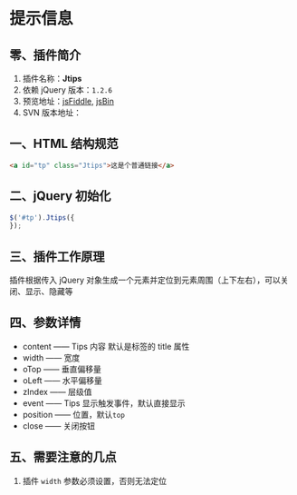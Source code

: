 # 提示信息
## 零、插件简介
1. 插件名称：**Jtips**
2. 依赖 jQuery 版本：`1.2.6`
3. 预览地址：[jsFiddle](http://jsfiddle.net/keelii/8kszP/), [jsBin](http://jsbin.com/ikezuk/4/)
4. SVN 版本地址：

## 一、HTML 结构规范
```html
<a id="tp" class="Jtips">这是个普通链接</a>
```

## 二、jQuery 初始化
```javascript
$('#tp').Jtips({
});
```

## 三、插件工作原理
插件根据传入 jQuery 对象生成一个元素并定位到元素周围（上下左右），可以关闭、显示、隐藏等

## 四、参数详情
* content —— Tips 内容 默认是标签的 title 属性
* width —— 宽度
* oTop —— 垂直偏移量
* oLeft —— 水平偏移量
* zIndex —— 层级值
* event —— Tips 显示触发事件，默认直接显示
* position —— 位置，默认`top`
* close —— 关闭按钮

## 五、需要注意的几点
1. 插件 `width` 参数必须设置，否则无法定位
